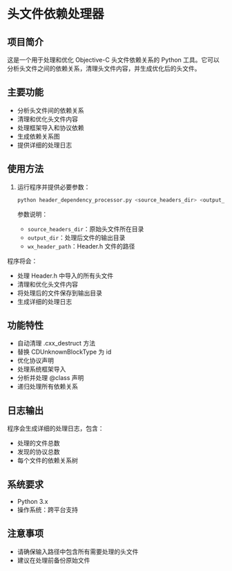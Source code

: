 # 头文件依赖处理器

## 项目简介
这是一个用于处理和优化 Objective-C 头文件依赖关系的 Python 工具。它可以分析头文件之间的依赖关系，清理头文件内容，并生成优化后的头文件。

## 主要功能
- 分析头文件间的依赖关系
- 清理和优化头文件内容
- 处理框架导入和协议依赖
- 生成依赖关系图
- 提供详细的处理日志

## 使用方法
1. 运行程序并提供必要参数：
   ```bash
   python header_dependency_processor.py <source_headers_dir> <output_dir> <wx_header_path>
   ```

   参数说明：
   - `source_headers_dir`：原始头文件所在目录
   - `output_dir`：处理后文件的输出目录
   - `wx_header_path`：Header.h 文件的路径

程序将会：
- 处理 Header.h 中导入的所有头文件
- 清理和优化头文件内容
- 将处理后的文件保存到输出目录
- 生成详细的处理日志

## 功能特性
- 自动清理 .cxx_destruct 方法
- 替换 CDUnknownBlockType 为 id
- 优化协议声明
- 处理系统框架导入
- 分析并处理 @class 声明
- 递归处理所有依赖关系

## 日志输出
程序会生成详细的处理日志，包含：
- 处理的文件总数
- 发现的协议总数
- 每个文件的依赖关系树

## 系统要求
- Python 3.x
- 操作系统：跨平台支持

## 注意事项
- 请确保输入路径中包含所有需要处理的头文件
- 建议在处理前备份原始文件 